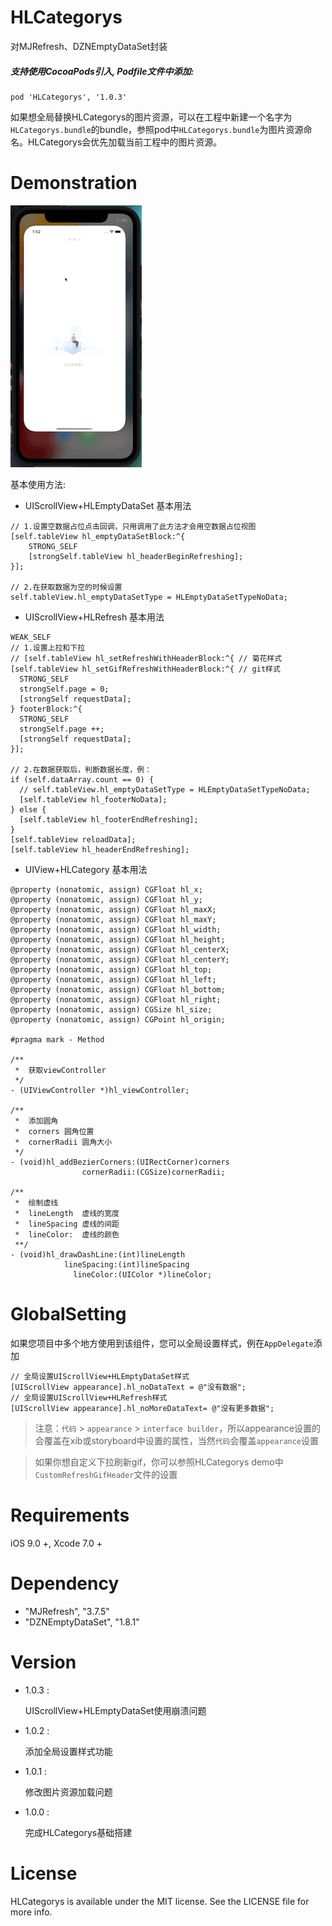 # HLCategorys
对MJRefresh、DZNEmptyDataSet封装

##### 支持使用CocoaPods引入, Podfile文件中添加:

``` objc
pod 'HLCategorys', '1.0.3'
```

如果想全局替换HLCategorys的图片资源，可以在工程中新建一个名字为`HLCategorys.bundle`的bundle，参照pod中`HLCategorys.bundle`为图片资源命名。HLCategorys会优先加载当前工程中的图片资源。
# Demonstration
![image](https://github.com/huangchangweng/HLCategorys/blob/main/QQ20220610-135255.gif)

基本使用方法:<p>

- UIScrollView+HLEmptyDataSet 基本用法
``` objc
// 1.设置空数据占位点击回调，只用调用了此方法才会用空数据占位视图
[self.tableView hl_emptyDataSetBlock:^{
    STRONG_SELF
    [strongSelf.tableView hl_headerBeginRefreshing];
}];
  
// 2.在获取数据为空的时候设置
self.tableView.hl_emptyDataSetType = HLEmptyDataSetTypeNoData;
```

- UIScrollView+HLRefresh 基本用法
``` objc
WEAK_SELF
// 1.设置上拉和下拉
// [self.tableView hl_setRefreshWithHeaderBlock:^{ // 菊花样式
[self.tableView hl_setGifRefreshWithHeaderBlock:^{ // git样式
  STRONG_SELF
  strongSelf.page = 0;
  [strongSelf requestData];
} footerBlock:^{
  STRONG_SELF
  strongSelf.page ++;
  [strongSelf requestData];
}];
  
// 2.在数据获取后，判断数据长度，例：
if (self.dataArray.count == 0) {
  // self.tableView.hl_emptyDataSetType = HLEmptyDataSetTypeNoData;
  [self.tableView hl_footerNoData];
} else {
  [self.tableView hl_footerEndRefreshing];
}
[self.tableView reloadData];
[self.tableView hl_headerEndRefreshing];
```

- UIView+HLCategory 基本用法
``` objc
@property (nonatomic, assign) CGFloat hl_x;
@property (nonatomic, assign) CGFloat hl_y;
@property (nonatomic, assign) CGFloat hl_maxX;
@property (nonatomic, assign) CGFloat hl_maxY;
@property (nonatomic, assign) CGFloat hl_width;
@property (nonatomic, assign) CGFloat hl_height;
@property (nonatomic, assign) CGFloat hl_centerX;
@property (nonatomic, assign) CGFloat hl_centerY;
@property (nonatomic, assign) CGFloat hl_top;
@property (nonatomic, assign) CGFloat hl_left;
@property (nonatomic, assign) CGFloat hl_bottom;
@property (nonatomic, assign) CGFloat hl_right;
@property (nonatomic, assign) CGSize hl_size;
@property (nonatomic, assign) CGPoint hl_origin;

#pragma mark - Method

/**
 *  获取viewController
 */
- (UIViewController *)hl_viewController;

/**
 *  添加圆角
 *  corners 圆角位置
 *  cornerRadii 圆角大小
 */
- (void)hl_addBezierCorners:(UIRectCorner)corners
                cornerRadii:(CGSize)cornerRadii;

/**
 *  绘制虚线
 *  lineLength  虚线的宽度
 *  lineSpacing 虚线的间距
 *  lineColor:  虚线的颜色
 **/
- (void)hl_drawDashLine:(int)lineLength
            lineSpacing:(int)lineSpacing
              lineColor:(UIColor *)lineColor;
```

# GlobalSetting

如果您项目中多个地方使用到该组件，您可以全局设置样式，例在`AppDelegate`添加

``` objc
// 全局设置UIScrollView+HLEmptyDataSet样式
[UIScrollView appearance].hl_noDataText = @"没有数据";
// 全局设置UIScrollView+HLRefresh样式
[UIScrollView appearance].hl_noMoreDataText= @"没有更多数据";
```

> 注意：`代码` > `appearance` > `interface builder`，所以appearance设置的会覆盖在xib或storyboard中设置的属性，当然`代码`会覆盖`appearance`设置

>  如果你想自定义下拉刷新gif，你可以参照HLCategorys demo中`CustomRefreshGifHeader`文件的设置

# Requirements

iOS 9.0 +, Xcode 7.0 +
# Dependency

- "MJRefresh", "3.7.5"
- "DZNEmptyDataSet", "1.8.1"

# Version

* 1.0.3 :

  UIScrollView+HLEmptyDataSet使用崩溃问题
  
* 1.0.2 :

  添加全局设置样式功能
  
* 1.0.1 :

  修改图片资源加载问题
  
* 1.0.0 :

  完成HLCategorys基础搭建

# License
HLCategorys is available under the MIT license. See the LICENSE file for more info.
